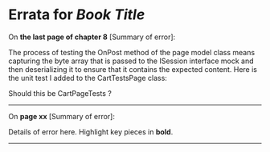 # Errata for *Book Title*

On **the last page of chapter 8** [Summary of error]:

The process of testing the OnPost method of the page model class means capturing the byte array that is passed to the ISession interface mock and then deserializing it to ensure that it contains the expected content. Here is the unit test I added to the CartTestsPage class:

Should this be CartPageTests ? 



***

On **page xx** [Summary of error]:
 
Details of error here. Highlight key pieces in **bold**.

***
